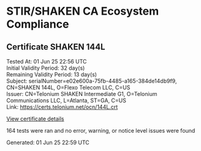 # STIR/SHAKEN CA Ecosystem Compliance

## Certificate SHAKEN 144L

Tested At: 01 Jun 25 22:56 UTC\
Initial Validity Period: 32 day(s)\
Remaining Validity Period: 13 day(s)\
Subject: serialNumber=e02e600a-75fb-4485-a165-384de14db9f9, CN=SHAKEN 144L, O=Flexo Telecom LLC, C=US\
Issuer: CN=Telonium SHAKEN Intermediate G1, O=Telonium Communications LLC, L=Atlanta, ST=GA, C=US\
Link: https://certs.telonium.net/ocn/144L.crt

[View certificate details](https://x509.io/?cert=MIIDJjCCAsygAwIBAgIQM0y7mlSKzmUp3gdMODXWizAKBggqhkjOPQQDAjB8MQswCQYDVQQGEwJVUzELMAkGA1UECAwCR0ExEDAOBgNVBAcMB0F0bGFudGExJDAiBgNVBAoMG1RlbG9uaXVtIENvbW11bmljYXRpb25zIExMQzEoMCYGA1UEAwwfVGVsb25pdW0gU0hBS0VOIEludGVybWVkaWF0ZSBHMTAeFw0yNTA1MTIyMzU4MDhaFw0yNTA2MTMyMzEzMDBaMG4xCzAJBgNVBAYTAlVTMRowGAYDVQQKExFGbGV4byBUZWxlY29tIExMQzEUMBIGA1UEAxMLU0hBS0VOIDE0NEwxLTArBgNVBAUTJGUwMmU2MDBhLTc1ZmItNDQ4NS1hMTY1LTM4NGRlMTRkYjlmOTBZMBMGByqGSM49AgEGCCqGSM49AwEHA0IABNn53t4dzClsLzIitJrpkDz811YjrDf%2BQ4OXOCJhXHgt3f5BR3jrD1b%2B%2BACtaWIuXT8IiJ%2Bkgy%2BPM1lpYP9Q7XGjggE8MIIBODAOBgNVHQ8BAf8EBAMCB4AwDAYDVR0TAQH%2FBAIwADAdBgNVHQ4EFgQUo2Z8a1xERFlwcUoxR%2Ff8kGhM%2F00wHwYDVR0jBBgwFoAUqiS7%2FxR1QHkth2%2FoDUF3yrvNiLAwFwYDVR0gBBAwDjAMBgpghkgBhv8JAQEEMIGmBgNVHR8EgZ4wgZswgZigOqA4hjZodHRwczovL2F1dGhlbnRpY2F0ZS1hcGkuaWNvbmVjdGl2LmNvbS9kb3dubG9hZC92MS9jcmyiWqRYMFYxFDASBgNVBAcTC0JyaWRnZXdhdGVyMQswCQYDVQQIEwJOSjETMBEGA1UEAxMKU1RJLVBBIENSTDELMAkGA1UEBhMCVVMxDzANBgNVBAoTBlNUSS1QQTAWBggrBgEFBQcBGgQKMAigBhYEMTQ0TDAKBggqhkjOPQQDAgNIADBFAiEAkS0WENTq1nBjeWtGuQPecSXdgrBnbmDZiUsoy%2BEHvKYCICmHsIF7XzCzgpH2X%2BQZHvCTJAjuRFj2liCQGJ6AsjoB)

164 tests were ran and no error, warning, or notice level issues were found


Generated: 01 Jun 25 22:59 UTC